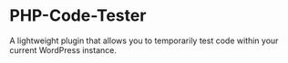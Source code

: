 # PHP-Code-Tester
A lightweight plugin that allows you to temporarily test code within your current WordPress instance.
